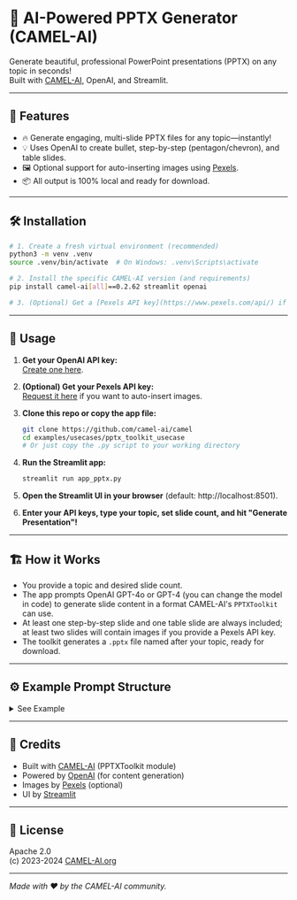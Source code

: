 # 📑 AI-Powered PPTX Generator (CAMEL-AI)

Generate beautiful, professional PowerPoint presentations (PPTX) on any topic in seconds!  
Built with [CAMEL-AI](https://github.com/camel-ai/camel), OpenAI, and Streamlit.

---

## 🚀 Features

- 🔥 Generate engaging, multi-slide PPTX files for any topic—instantly!
- 💡 Uses OpenAI to create bullet, step-by-step (pentagon/chevron), and table slides.
- 🖼️ Optional support for auto-inserting images using [Pexels](https://www.pexels.com/api/).
- 📦 All output is 100% local and ready for download.

---

## 🛠️ Installation

```bash
# 1. Create a fresh virtual environment (recommended)
python3 -m venv .venv
source .venv/bin/activate  # On Windows: .venv\Scripts\activate

# 2. Install the specific CAMEL-AI version (and requirements)
pip install camel-ai[all]==0.2.62 streamlit openai

# 3. (Optional) Get a [Pexels API key](https://www.pexels.com/api/) if you want slides with images
```

---

## 📝 Usage

1. **Get your OpenAI API key:**  
   [Create one here](https://platform.openai.com/account/api-keys).

2. **(Optional) Get your Pexels API key:**  
   [Request it here](https://www.pexels.com/api/) if you want to auto-insert images.

3. **Clone this repo or copy the app file:**
   ```bash
   git clone https://github.com/camel-ai/camel
   cd examples/usecases/pptx_toolkit_usecase
   # Or just copy the .py script to your working directory
   ```

4. **Run the Streamlit app:**
   ```bash
   streamlit run app_pptx.py
   ```

5. **Open the Streamlit UI in your browser** (default: http://localhost:8501).

6. **Enter your API keys, type your topic, set slide count, and hit "Generate Presentation"!**

---

## 🏗️ How it Works

- You provide a topic and desired slide count.
- The app prompts OpenAI GPT-4o or GPT-4 (you can change the model in code) to generate slide content in a format CAMEL-AI's `PPTXToolkit` can use.
- At least one step-by-step slide and one table slide are always included; at least two slides will contain images if you provide a Pexels API key.
- The toolkit generates a `.pptx` file named after your topic, ready for download.

---

## ⚙️ Example Prompt Structure

<details>
<summary>See Example</summary>

```json
[
  {"title": "AI Agents", "subtitle": "Exploring the world of artificial intelligence agents"},
  {"heading": "Types of AI Agents", "bullet_points": ["Intelligent Virtual Agents", "Autonomous Agents", "Collaborative Agents"], "img_keywords": "AI, technology"},
  {"heading": "Creating an AI Agent", "bullet_points": [">> Step 1: Define the goal", ">> Step 2: Choose algorithms", ">> Step 3: Implement and test"], "img_keywords": "workflow, robotics"},
  {"heading": "Comparison of AI Agents", "table": {"headers": ["Type", "Capabilities", "Examples"], "rows": [["Virtual", "Conversational AI", "Siri"], ["Autonomous", "Self-learning", "Robots"]]}, "img_keywords": "comparison chart, table"}
]
```
</details>

---

## 📝 Credits

- Built with [CAMEL-AI](https://github.com/camel-ai/camel) (PPTXToolkit module)
- Powered by [OpenAI](https://platform.openai.com/docs/api-reference) (for content generation)
- Images by [Pexels](https://www.pexels.com/api/) (optional)
- UI by [Streamlit](https://streamlit.io/)

---

## 🐪 License

Apache 2.0  
(c) 2023-2024 [CAMEL-AI.org](https://camel-ai.org)

---

*Made with ❤️ by the CAMEL-AI community.*
